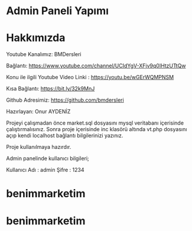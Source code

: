 # Admin Paneli Yapımı

# Hakkımızda

Youtube Kanalımız: BMDersleri

Bağlantı: https://www.youtube.com/channel/UCIdYgV-XFjv9q0IHtzUTtQw

Konu ile ilgili Youtube Video Linki : https://youtu.be/wGErWQMPNSM

Kısa Bağlantı: https://bit.ly/32k9MnJ

Github Adresimiz: https://github.com/bmdersleri

Hazırlayan: Onur AYDENİZ

Projeyi çalışmadan önce market.sql dosyasını mysql veritabanı içerisinde çalıştırmalısınız. 
Sonra proje içerisinde inc klasörü altında vt.php dosyasını açıp kendi localhost bağlantı bilgilerinizi yazınız. 

Proje kullanılmaya hazırdır. 

Admin panelinde kullanıcı bilgileri;

Kullanıcı Adı : admin
Şifre : 1234
# benimmarketim
# benimmarketim
